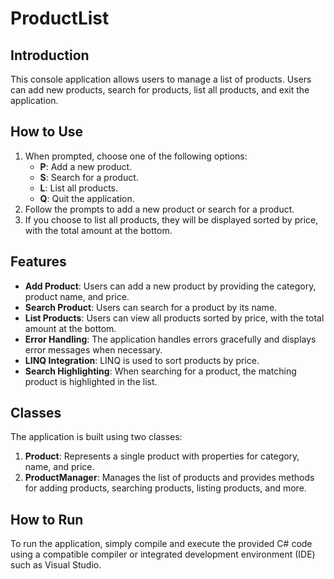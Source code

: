 # ProductList

## Introduction
This console application allows users to manage a list of products. Users can add new products, search for products, list all products, and exit the application.

## How to Use
1. When prompted, choose one of the following options:
   - **P**: Add a new product.
   - **S**: Search for a product.
   - **L**: List all products.
   - **Q**: Quit the application.
2. Follow the prompts to add a new product or search for a product.
3. If you choose to list all products, they will be displayed sorted by price, with the total amount at the bottom.

## Features
- **Add Product**: Users can add a new product by providing the category, product name, and price.
- **Search Product**: Users can search for a product by its name.
- **List Products**: Users can view all products sorted by price, with the total amount at the bottom.
- **Error Handling**: The application handles errors gracefully and displays error messages when necessary.
- **LINQ Integration**: LINQ is used to sort products by price.
- **Search Highlighting**: When searching for a product, the matching product is highlighted in the list.

## Classes
The application is built using two classes:
1. **Product**: Represents a single product with properties for category, name, and price.
2. **ProductManager**: Manages the list of products and provides methods for adding products, searching products, listing products, and more.

## How to Run
To run the application, simply compile and execute the provided C# code using a compatible compiler or integrated development environment (IDE) such as Visual Studio.
